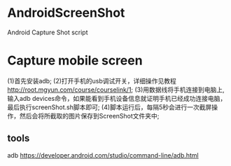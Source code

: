 # AndroidScreenShot
Android Capture Shot script

# Capture mobile screen
(1)首先安装adb;
(2)打开手机的usb调试开关，详细操作见教程 http://root.mgyun.com/course/courselink/1;
(3)用数据线将手机连接到电脑上,输入adb devices命令，如果能看到手机设备信息就证明手机已经成功连接电脑，最后执行screenShot.sh脚本即可;
(4)脚本运行后，每隔5秒会进行一次截屏操作，然后会将所截取的图片保存到ScreenShot文件夹中;

## tools
adb  https://developer.android.com/studio/command-line/adb.html

